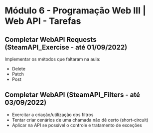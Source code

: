 # Módulo 6 - Programação Web III | Web API - Tarefas

## Completar WebAPI Requests (SteamAPI_Exercise - até 01/09/2022)

Implementar os métodos que faltaram na aula:
- Delete
- Patch
- Post

## Completar WebAPI (SteamAPI_Filters - até 03/09/2022)

- Exercitar a criação/utilização dos filtros
- Tentar criar cenários de uma chamada não dê certo (short-circuit)
- Aplicar na API se possível o controle e tratamento de exceções
